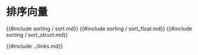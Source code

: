 
# 排序向量

{{#include sorting / sort.md}} {{#include sorting / sort_float.md}} {{#include sorting / sort_struct.md}}

{{#include ../links.md}}
